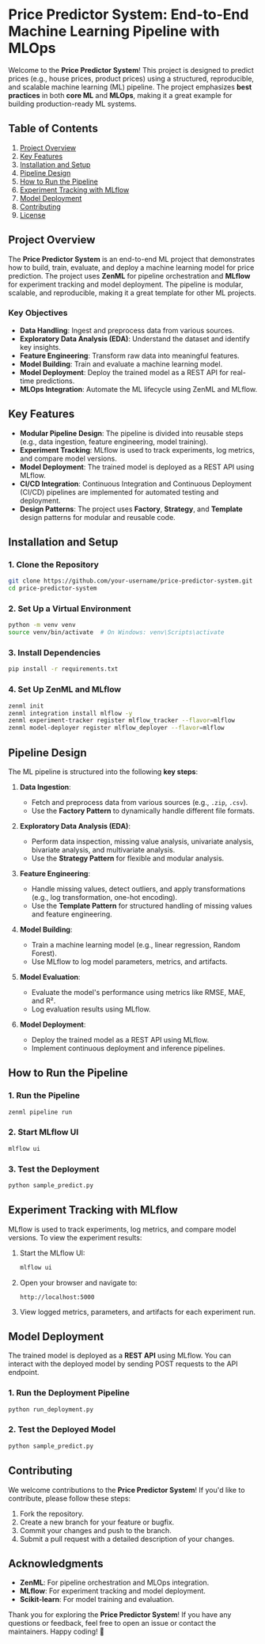 # **Price Predictor System: End-to-End Machine Learning Pipeline with MLOps**

Welcome to the **Price Predictor System**! This project is designed to predict prices (e.g., house prices, product prices) using a structured, reproducible, and scalable machine learning (ML) pipeline. The project emphasizes **best practices** in both **core ML** and **MLOps**, making it a great example for building production-ready ML systems.


## **Table of Contents**
1. [Project Overview](#project-overview)
2. [Key Features](#key-features)
3. [Installation and Setup](#installation-and-setup)
4. [Pipeline Design](#pipeline-design)
5. [How to Run the Pipeline](#how-to-run-the-pipeline)
6. [Experiment Tracking with MLflow](#experiment-tracking-with-mlflow)
7. [Model Deployment](#model-deployment)
8. [Contributing](#contributing)
9. [License](#license)


## **Project Overview**

The **Price Predictor System** is an end-to-end ML project that demonstrates how to build, train, evaluate, and deploy a machine learning model for price prediction. The project uses **ZenML** for pipeline orchestration and **MLflow** for experiment tracking and model deployment. The pipeline is modular, scalable, and reproducible, making it a great template for other ML projects.

### **Key Objectives**
- **Data Handling**: Ingest and preprocess data from various sources.
- **Exploratory Data Analysis (EDA)**: Understand the dataset and identify key insights.
- **Feature Engineering**: Transform raw data into meaningful features.
- **Model Building**: Train and evaluate a machine learning model.
- **Model Deployment**: Deploy the trained model as a REST API for real-time predictions.
- **MLOps Integration**: Automate the ML lifecycle using ZenML and MLflow.


## **Key Features**

- **Modular Pipeline Design**: The pipeline is divided into reusable steps (e.g., data ingestion, feature engineering, model training).
- **Experiment Tracking**: MLflow is used to track experiments, log metrics, and compare model versions.
- **Model Deployment**: The trained model is deployed as a REST API using MLflow.
- **CI/CD Integration**: Continuous Integration and Continuous Deployment (CI/CD) pipelines are implemented for automated testing and deployment.
- **Design Patterns**: The project uses **Factory**, **Strategy**, and **Template** design patterns for modular and reusable code.


## **Installation and Setup**

### **1. Clone the Repository**
```bash
git clone https://github.com/your-username/price-predictor-system.git
cd price-predictor-system
```

### **2. Set Up a Virtual Environment**
```bash
python -m venv venv
source venv/bin/activate  # On Windows: venv\Scripts\activate
```

### **3. Install Dependencies**
```bash
pip install -r requirements.txt
```

### **4. Set Up ZenML and MLflow**
```bash
zenml init
zenml integration install mlflow -y
zenml experiment-tracker register mlflow_tracker --flavor=mlflow
zenml model-deployer register mlflow_deployer --flavor=mlflow
```


## **Pipeline Design**

The ML pipeline is structured into the following **key steps**:

1. **Data Ingestion**:
   - Fetch and preprocess data from various sources (e.g., `.zip`, `.csv`).
   - Use the **Factory Pattern** to dynamically handle different file formats.

2. **Exploratory Data Analysis (EDA)**:
   - Perform data inspection, missing value analysis, univariate analysis, bivariate analysis, and multivariate analysis.
   - Use the **Strategy Pattern** for flexible and modular analysis.

3. **Feature Engineering**:
   - Handle missing values, detect outliers, and apply transformations (e.g., log transformation, one-hot encoding).
   - Use the **Template Pattern** for structured handling of missing values and feature engineering.

4. **Model Building**:
   - Train a machine learning model (e.g., linear regression, Random Forest).
   - Use MLflow to log model parameters, metrics, and artifacts.

5. **Model Evaluation**:
   - Evaluate the model's performance using metrics like RMSE, MAE, and R².
   - Log evaluation results using MLflow.

6. **Model Deployment**:
   - Deploy the trained model as a REST API using MLflow.
   - Implement continuous deployment and inference pipelines.


## **How to Run the Pipeline**

### **1. Run the Pipeline**
```bash
zenml pipeline run
```

### **2. Start MLflow UI**
```bash
mlflow ui
```

### **3. Test the Deployment**
```bash
python sample_predict.py
```


## **Experiment Tracking with MLflow**

MLflow is used to track experiments, log metrics, and compare model versions. To view the experiment results:

1. Start the MLflow UI:
   ```bash
   mlflow ui
   ```

2. Open your browser and navigate to:
   ```
   http://localhost:5000
   ```

3. View logged metrics, parameters, and artifacts for each experiment run.


## **Model Deployment**

The trained model is deployed as a **REST API** using MLflow. You can interact with the deployed model by sending POST requests to the API endpoint.

### **1. Run the Deployment Pipeline**
```bash
python run_deployment.py
```

### **2. Test the Deployed Model**
```bash
python sample_predict.py
```


## **Contributing**

We welcome contributions to the **Price Predictor System**! If you'd like to contribute, please follow these steps:

1. Fork the repository.
2. Create a new branch for your feature or bugfix.
3. Commit your changes and push to the branch.
4. Submit a pull request with a detailed description of your changes.


## **Acknowledgments**

- **ZenML**: For pipeline orchestration and MLOps integration.
- **MLflow**: For experiment tracking and model deployment.
- **Scikit-learn**: For model training and evaluation.


Thank you for exploring the **Price Predictor System**! If you have any questions or feedback, feel free to open an issue or contact the maintainers. Happy coding! 🚀
